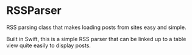 RSSParser
=========

RSS parsing class that makes loading posts from sites easy and simple.

Built in Swift, this is a simple RSS parser that can be linked up to a table view quite easily to display posts.
